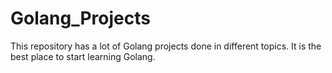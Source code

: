 # Golang_Projects

This repository has a lot of Golang projects done in different topics. It is the best place to start learning Golang.
